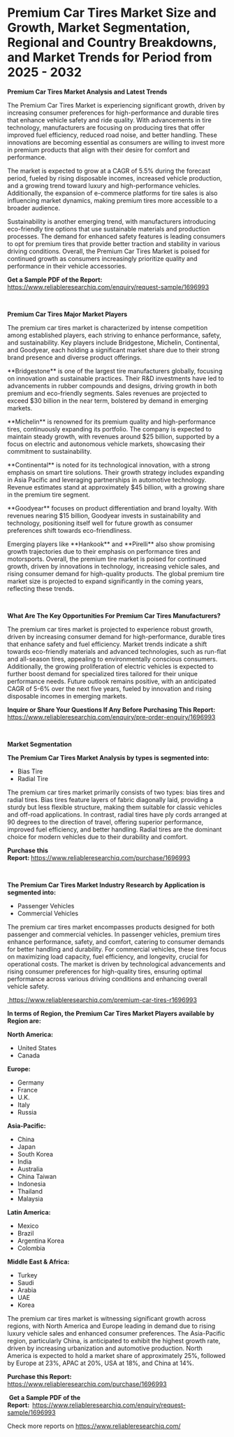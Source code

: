 <p><h1>Premium Car Tires Market Size and Growth, Market Segmentation, Regional and Country Breakdowns, and Market Trends for Period from 2025 -  2032</h1></p><p><strong>Premium Car Tires Market Analysis and Latest Trends</strong></p>
<p><p>The Premium Car Tires Market is experiencing significant growth, driven by increasing consumer preferences for high-performance and durable tires that enhance vehicle safety and ride quality. With advancements in tire technology, manufacturers are focusing on producing tires that offer improved fuel efficiency, reduced road noise, and better handling. These innovations are becoming essential as consumers are willing to invest more in premium products that align with their desire for comfort and performance.</p><p>The market is expected to grow at a CAGR of 5.5% during the forecast period, fueled by rising disposable incomes, increased vehicle production, and a growing trend toward luxury and high-performance vehicles. Additionally, the expansion of e-commerce platforms for tire sales is also influencing market dynamics, making premium tires more accessible to a broader audience.</p><p>Sustainability is another emerging trend, with manufacturers introducing eco-friendly tire options that use sustainable materials and production processes. The demand for enhanced safety features is leading consumers to opt for premium tires that provide better traction and stability in various driving conditions. Overall, the Premium Car Tires Market is poised for continued growth as consumers increasingly prioritize quality and performance in their vehicle accessories.</p></p>
<p><strong>Get a Sample PDF of the Report:&nbsp;</strong> <a href="https://www.reliableresearchiq.com/enquiry/request-sample/1696993?utm_campaign=2883&utm_medium=2&utm_source=Github&utm_content=ia&utm_term=27032025&utm_id=premium-car-tires">https://www.reliableresearchiq.com/enquiry/request-sample/1696993</a></p>
<p>&nbsp;</p>
<p><strong>Premium Car Tires Major Market Players</strong></p>
<p><p>The premium car tires market is characterized by intense competition among established players, each striving to enhance performance, safety, and sustainability. Key players include Bridgestone, Michelin, Continental, and Goodyear, each holding a significant market share due to their strong brand presence and diverse product offerings.</p><p>**Bridgestone** is one of the largest tire manufacturers globally, focusing on innovation and sustainable practices. Their R&D investments have led to advancements in rubber compounds and designs, driving growth in both premium and eco-friendly segments. Sales revenues are projected to exceed $30 billion in the near term, bolstered by demand in emerging markets.</p><p>**Michelin** is renowned for its premium quality and high-performance tires, continuously expanding its portfolio. The company is expected to maintain steady growth, with revenues around $25 billion, supported by a focus on electric and autonomous vehicle markets, showcasing their commitment to sustainability.</p><p>**Continental** is noted for its technological innovation, with a strong emphasis on smart tire solutions. Their growth strategy includes expanding in Asia Pacific and leveraging partnerships in automotive technology. Revenue estimates stand at approximately $45 billion, with a growing share in the premium tire segment.</p><p>**Goodyear** focuses on product differentiation and brand loyalty. With revenues nearing $15 billion, Goodyear invests in sustainability and technology, positioning itself well for future growth as consumer preferences shift towards eco-friendliness.</p><p>Emerging players like **Hankook** and **Pirelli** also show promising growth trajectories due to their emphasis on performance tires and motorsports. Overall, the premium tire market is poised for continued growth, driven by innovations in technology, increasing vehicle sales, and rising consumer demand for high-quality products. The global premium tire market size is projected to expand significantly in the coming years, reflecting these trends.</p></p>
<p>&nbsp;</p>
<p><strong>What Are The Key Opportunities For Premium Car Tires Manufacturers?</strong></p>
<p><p>The premium car tires market is projected to experience robust growth, driven by increasing consumer demand for high-performance, durable tires that enhance safety and fuel efficiency. Market trends indicate a shift towards eco-friendly materials and advanced technologies, such as run-flat and all-season tires, appealing to environmentally conscious consumers. Additionally, the growing proliferation of electric vehicles is expected to further boost demand for specialized tires tailored for their unique performance needs. Future outlook remains positive, with an anticipated CAGR of 5-6% over the next five years, fueled by innovation and rising disposable incomes in emerging markets.</p></p>
<p><strong>Inquire or Share Your Questions If Any Before Purchasing This Report:</strong> <a href="https://www.reliableresearchiq.com/enquiry/pre-order-enquiry/1696993?utm_campaign=2883&utm_medium=2&utm_source=Github&utm_content=ia&utm_term=27032025&utm_id=premium-car-tires">https://www.reliableresearchiq.com/enquiry/pre-order-enquiry/1696993</a></p>
<p>&nbsp;</p>
<p><strong>Market Segmentation</strong></p>
<p><strong>The Premium Car Tires Market Analysis by types is segmented into:</strong></p>
<p><ul><li>Bias Tire</li><li>Radial Tire</li></ul></p>
<p><p>The premium car tires market primarily consists of two types: bias tires and radial tires. Bias tires feature layers of fabric diagonally laid, providing a sturdy but less flexible structure, making them suitable for classic vehicles and off-road applications. In contrast, radial tires have ply cords arranged at 90 degrees to the direction of travel, offering superior performance, improved fuel efficiency, and better handling. Radial tires are the dominant choice for modern vehicles due to their durability and comfort.</p></p>
<p><strong>Purchase this Report:&nbsp;</strong><a href="https://www.reliableresearchiq.com/purchase/1696993?utm_campaign=2883&utm_medium=2&utm_source=Github&utm_content=ia&utm_term=27032025&utm_id=premium-car-tires">https://www.reliableresearchiq.com/purchase/1696993</a></p>
<p>&nbsp;</p>
<p><strong>The Premium Car Tires Market Industry Research by Application is segmented into:</strong></p>
<p><ul><li>Passenger Vehicles</li><li>Commercial Vehicles</li></ul></p>
<p><p>The premium car tires market encompasses products designed for both passenger and commercial vehicles. In passenger vehicles, premium tires enhance performance, safety, and comfort, catering to consumer demands for better handling and durability. For commercial vehicles, these tires focus on maximizing load capacity, fuel efficiency, and longevity, crucial for operational costs. The market is driven by technological advancements and rising consumer preferences for high-quality tires, ensuring optimal performance across various driving conditions and enhancing overall vehicle safety.</p></p>
<p><a href="https://www.reliableresearchiq.com/premium-car-tires-r1696993?utm_campaign=2883&utm_medium=2&utm_source=Github&utm_content=ia&utm_term=27032025&utm_id=premium-car-tires">&nbsp;https://www.reliableresearchiq.com/premium-car-tires-r1696993</a></p>
<p><strong>In terms of Region, the Premium Car Tires Market Players available by Region are:</strong></p>
<p>
    <p> <strong> North America: </strong>
        <ul>
            <li>United States</li>
            <li>Canada</li>
        </ul>
        </p> 
    <p> <strong> Europe: </strong>
        <ul>
            <li>Germany</li>
            <li>France</li>
            <li>U.K.</li>
            <li>Italy</li>
            <li>Russia</li>
        </ul>
        </p> 
    <p> <strong> Asia-Pacific: </strong>
        <ul>
            <li>China</li>
            <li>Japan</li>
            <li>South Korea</li>
            <li>India</li>
            <li>Australia</li>
            <li>China Taiwan</li>
            <li>Indonesia</li>
            <li>Thailand</li>
            <li>Malaysia</li>
        </ul>
        </p> 
    <p> <strong> Latin America: </strong>
        <ul>
            <li>Mexico</li>
            <li>Brazil</li>
            <li>Argentina Korea</li>
            <li>Colombia</li>
        </ul>
        </p> 
    <p> <strong> Middle East & Africa: </strong>
        <ul>
            <li>Turkey</li>
            <li>Saudi</li>
            <li>Arabia</li>
            <li>UAE</li>
            <li>Korea</li>
        </ul>
    </p>
    </p>
<p><p>The premium car tires market is witnessing significant growth across regions, with North America and Europe leading in demand due to rising luxury vehicle sales and enhanced consumer preferences. The Asia-Pacific region, particularly China, is anticipated to exhibit the highest growth rate, driven by increasing urbanization and automotive production. North America is expected to hold a market share of approximately 25%, followed by Europe at 23%, APAC at 20%, USA at 18%, and China at 14%.</p></p>
<p><strong>Purchase this Report: </strong><a href="https://www.reliableresearchiq.com/purchase/1696993?utm_campaign=2883&utm_medium=2&utm_source=Github&utm_content=ia&utm_term=27032025&utm_id=premium-car-tires">https://www.reliableresearchiq.com/purchase/1696993</a></p>
<p>&nbsp;<strong>Get a Sample PDF of the Report:&nbsp;&nbsp;</strong><a href="https://www.reliableresearchiq.com/enquiry/request-sample/1696993?utm_campaign=2883&utm_medium=2&utm_source=Github&utm_content=ia&utm_term=27032025&utm_id=premium-car-tires">https://www.reliableresearchiq.com/enquiry/request-sample/1696993</a></p>
<p><strong></strong></p>
<p>Check more reports on <a href="https://www.reliableresearchiq.com/?utm_campaign=2883&utm_medium=2&utm_source=Github&utm_content=ia&utm_term=27032025&utm_id=premium-car-tires">https://www.reliableresearchiq.com/</a></p>